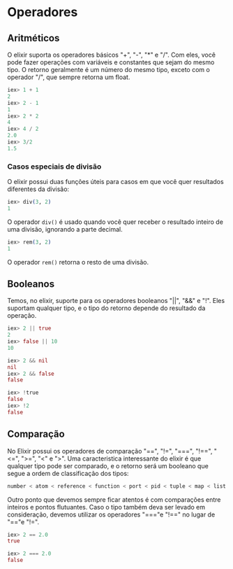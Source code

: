 # Operadores

## Aritméticos
O elixir suporta os operadores básicos "+", "-", "*" e "/". Com eles, você pode fazer operações com variáveis e constantes que sejam do mesmo tipo. O retorno geralmente é um número do mesmo tipo, exceto com o operador "/", que sempre retorna um float.

```elixir
iex> 1 + 1
2
iex> 2 - 1
1
iex> 2 * 2
4
iex> 4 / 2
2.0
iex> 3/2
1.5
```

### Casos especiais de divisão

O elixir possui duas funções úteis para casos em que você quer resultados diferentes da divisão:

```elixir
iex> div(3, 2)
1
```

O operador `div()` é usado quando você quer receber o resultado inteiro de uma divisão, ignorando a parte decimal.

```elixir
iex> rem(3, 2)
1
```

O operador `rem()` retorna o resto de uma divisão.

## Booleanos

Temos, no elixir, suporte para os operadores booleanos "||", "&&" e "!". Eles suportam qualquer tipo, e o tipo do retorno depende do resultado da operação.

```elixir
iex> 2 || true
2
iex> false || 10
10

iex> 2 && nil
nil
iex> 2 && false
false

iex> !true
false
iex> !2
false
```

## Comparação

No Elixir possui os operadores de comparação "==", "!=", "===", "!==", "<=", ">=", "<" e ">". Uma caracteristica interessante do elixir é que qualquer tipo pode ser comparado, e o retorno será um booleano que segue a ordem de classificação dos tipos:

```elixir
number < atom < reference < function < port < pid < tuple < map < list < bitstring
```

Outro ponto que devemos sempre ficar atentos é com comparações entre inteiros e pontos flutuantes. Caso o tipo também deva ser levado em consideração, devemos utilizar os operadores "==="e "!==" no lugar de "=="e "!=".

```elixir
iex> 2 == 2.0
true

iex> 2 === 2.0
false
```
